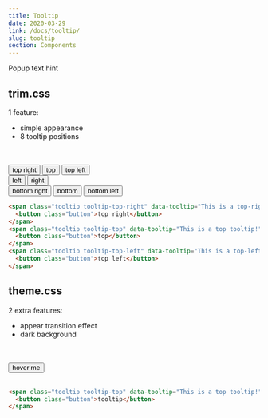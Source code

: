 ```yaml
---
title: Tooltip
date: 2020-03-29
link: /docs/tooltip/
slug: tooltip
section: Components
---
```


Popup text hint

## trim.css
1 feature:
- simple appearance
- 8 tooltip positions
<br>
<br>

<div class="flex justify-between my-6">
  <span class="trim-tooltip trim-tooltip-top-right" data-tooltip="This is a top-right tooltip!">
    <button class="button">top right</button>
  </span>
  <span class="trim-tooltip trim-tooltip-top" data-tooltip="This is a top tooltip!">
    <button class="button">top</button>
  </span>
  <span class="trim-tooltip trim-tooltip-top-left" data-tooltip="This is a top-left tooltip!">
    <button class="button">top left</button>
  </span>
</div>
<div class="flex justify-between my-6">
  <span class="trim-tooltip trim-tooltip-right" data-tooltip="This is a left tooltip!">
    <button class="button">left</button>
  </span>
  <span class="trim-tooltip trim-tooltip-left" data-tooltip="This is a right tooltip!">
    <button class="button">right</button>
  </span>
</div>
<div class="flex justify-between my-6">
  <span class="trim-tooltip trim-tooltip-bottom-right" data-tooltip="This is a bottom-right tooltip!">
    <button class="button">bottom right</button>
  </span>
  <span class="trim-tooltip trim-tooltip-bottom" data-tooltip="This is a bottom tooltip!">
    <button class="button">bottom</button>
  </span>
  <span class="trim-tooltip trim-tooltip-bottom-left" data-tooltip="This is a bottom-left tooltip!">
    <button class="button">bottom left</button>
  </span>
</div>

```html {}
<span class="tooltip tooltip-top-right" data-tooltip="This is a top-right tooltip!">
  <button class="button">top right</button>
</span>
<span class="tooltip tooltip-top" data-tooltip="This is a top tooltip!">
  <button class="button">top</button>
</span>
<span class="tooltip tooltip-top-left" data-tooltip="This is a top-left tooltip!">
  <button class="button">top left</button>
</span>
```


## theme.css
2 extra features:
- appear transition effect
- dark background
<br>
<br>

<span class="tooltip tooltip-top-right my-6" data-tooltip="This is a top tooltip!">
  <button class="button">hover me</button>
</span>
<br>
<br>

```html {}
<span class="tooltip tooltip-top" data-tooltip="This is a top tooltip!">
  <button class="button">tooltip</button>
</span>
```